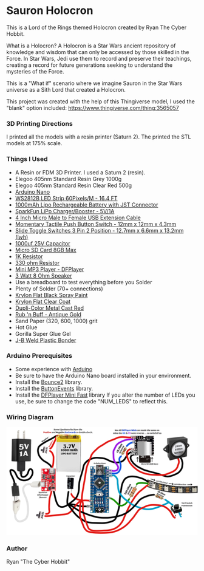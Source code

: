 # Sauron Holocron
This is a Lord of the Rings themed Holocron created by Ryan The Cyber Hobbit.

What is a Holocron?  A Holocron is a Star Wars ancient repository of knowledge and wisdom that can only be accessed by those skilled in the Force. In Star Wars, Jedi use them to record and preserve their teachings, creating a record for future generations seeking to understand the mysteries of the Force.

This is a "What if" scenario where we imagine Sauron in the Star Wars universe as a Sith Lord that created a Holocron.

This project was created with the help of this Thingiverse model, I used the "blank" option included: https://www.thingiverse.com/thing:3565057 


### 3D Printing Directions
I printed all the models with a resin printer (Saturn 2).
The printed the STL models at 175% scale. 


### Things I Used
* A Resin or FDM 3D Printer. I used a Saturn 2 (resin).
* Elegoo 405nm Standard Resin Grey 1000g
* Elegoo 405nm Standard Resin Clear Red 500g
* [Arduino Nano](https://www.amazon.com/dp/B07G99NNXL)
* [WS2812B LED Strip 60Pixels/M - 16.4 FT](https://www.amazon.com/dp/B01CDTEJBG)
* [1000mAh Lipo Rechargeable Battery with JST Connector](https://www.amazon.com/dp/B07BTV3W87)
* [SparkFun LiPo Charger/Booster - 5V/1A](https://www.amazon.com/dp/B076953CYL)
* [4 Inch Micro Male to Female USB Extension Cable](https://www.amazon.com/dp/B071NR19BQ)
* [Momentary Tactile Push Button Switch - 12mm x 12mm x 4.3mm](https://www.amazon.com/dp/B07CG6HVY9)
* [Slide Toggle Switches 3 Pin 2 Position - 12.7mm x 6.6mm x 13.2mm (l*w*h)](https://www.amazon.com/dp/B08H5BQ6Y8)
* [1000uf 25V Capacitor](https://www.amazon.com/dp/B06WGPNM19)
* [Micro SD Card 8GB Max](https://www.amazon.com/dp/B085ZVG84C)
* [1K Resistor](https://www.amazon.com/dp/B06WRQS97C)
* [330 ohm Resistor](https://www.amazon.com/dp/B06WRQS97C)
* [Mini MP3 Player - DFPlayer](https://www.amazon.com/dp/B07Y2YKYRS)
* [3 Watt 8 Ohm Speaker](https://www.amazon.com/dp/B07FTB281F)
* Use a breadboard to test everything before you Solder
* Plenty of Solder (70+ connections)
* [Krylon Flat Black Spray Paint](https://www.amazon.com/Krylon-K05546007-COLORmaxx-Spray-Aerosol/dp/B07LFWTW93) 
* [Krylon Flat Clear Coat](https://www.amazon.com/Krylon-K05547007-COLORmaxx-Spray-Aerosol/dp/B07LFWTQNG)
* [Dupli-Color Metal Cast Red](https://www.amazon.com/dp/B000994BUM)
* [Rub 'n Buff - Antique Gold](https://www.amazon.com/dp/B0BC224DPV)
* Sand Paper (320, 600, 1000) grit
* Hot Glue
* Gorilla Super Glue Gel
* [J-B Weld Plastic Bonder](https://www.amazon.com/dp/B01IBOK7FE)

### Arduino Prerequisites
* Some experience with [Arduino](https://www.arduino.cc/)
* Be sure to have the Arduino Nano board installed in your environment.
* Install the [Bounce2](https://github.com/thomasfredericks/Bounce2) library.
* Install the [ButtonEvents](https://github.com/fasteddy516/ButtonEvents) library.
* Install the [DFPlayer Mini Fast](https://github.com/PowerBroker2/DFPlayerMini_Fast) library
If you alter the number of LEDs you use, be sure to change the code "NUM_LEDS" to reflect this.


### Wiring Diagram
![Wiring diagram](images/wiringdiagram.jpg)

### Author
Ryan "The Cyber Hobbit"




